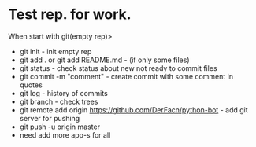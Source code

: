 # Test rep. for work.

When start with git(empty rep)>
* git init - init empty rep
* git add . or git add README.md - (if only some files)
* git status - check status about new not ready to commit files
* git commit -m "comment" - create commit with some comment in quotes
* git log - history of commits
* git branch - check trees
* git remote add origin https://github.com/DerFacn/python-bot - add git server for pushing
* git push -u origin master
* need add more app-s for all